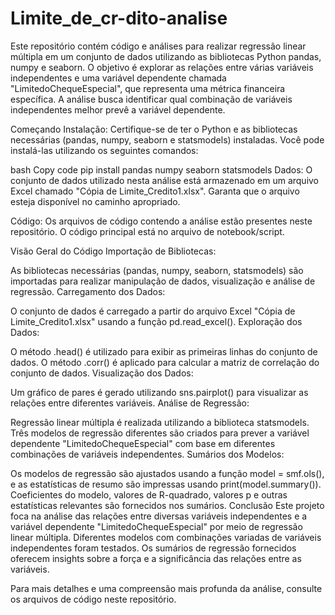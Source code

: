 # Limite_de_cr-dito-analise

Este repositório contém código e análises para realizar regressão linear múltipla em um conjunto de dados utilizando as bibliotecas Python pandas, numpy e seaborn. O objetivo é explorar as relações entre várias variáveis independentes e uma variável dependente chamada "LimitedoChequeEspecial", que representa uma métrica financeira específica. A análise busca identificar qual combinação de variáveis independentes melhor prevê a variável dependente.

Começando
Instalação:
Certifique-se de ter o Python e as bibliotecas necessárias (pandas, numpy, seaborn e statsmodels) instaladas. Você pode instalá-las utilizando os seguintes comandos:

bash
Copy code
pip install pandas numpy seaborn statsmodels
Dados:
O conjunto de dados utilizado nesta análise está armazenado em um arquivo Excel chamado "Cópia de Limite_Credito1.xlsx". Garanta que o arquivo esteja disponível no caminho apropriado.

Código:
Os arquivos de código contendo a análise estão presentes neste repositório. O código principal está no arquivo de notebook/script.

Visão Geral do Código
Importação de Bibliotecas:

As bibliotecas necessárias (pandas, numpy, seaborn, statsmodels) são importadas para realizar manipulação de dados, visualização e análise de regressão.
Carregamento dos Dados:

O conjunto de dados é carregado a partir do arquivo Excel "Cópia de Limite_Credito1.xlsx" usando a função pd.read_excel().
Exploração dos Dados:

O método .head() é utilizado para exibir as primeiras linhas do conjunto de dados.
O método .corr() é aplicado para calcular a matriz de correlação do conjunto de dados.
Visualização dos Dados:

Um gráfico de pares é gerado utilizando sns.pairplot() para visualizar as relações entre diferentes variáveis.
Análise de Regressão:

Regressão linear múltipla é realizada utilizando a biblioteca statsmodels.
Três modelos de regressão diferentes são criados para prever a variável dependente "LimitedoChequeEspecial" com base em diferentes combinações de variáveis independentes.
Sumários dos Modelos:

Os modelos de regressão são ajustados usando a função model = smf.ols(), e as estatísticas de resumo são impressas usando print(model.summary()).
Coeficientes do modelo, valores de R-quadrado, valores p e outras estatísticas relevantes são fornecidos nos sumários.
Conclusão
Este projeto foca na análise das relações entre diversas variáveis independentes e a variável dependente "LimitedoChequeEspecial" por meio de regressão linear múltipla. Diferentes modelos com combinações variadas de variáveis independentes foram testados. Os sumários de regressão fornecidos oferecem insights sobre a força e a significância das relações entre as variáveis.

Para mais detalhes e uma compreensão mais profunda da análise, consulte os arquivos de código neste repositório.





